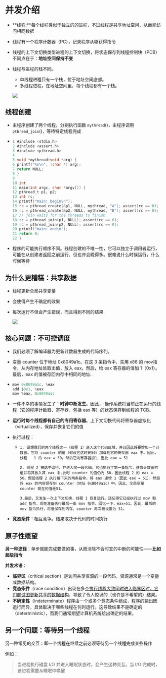 

# 并发介绍

- **线程:**每个线程类似于独立的的进程，不过线程是共享地址空间，从而能访问相同数据

- 线程有一个程序计数器（PC），记录程序从哪获得指令

- 线程的上下文切换类型进程的上下文切换，将状态保存到线程控制块（PCB）不同点在于：**地址空间保持不变**

- 线程与进程的栈不同。

  - 单线程进程只有一个栈，位于地址空间底部。
  - 多线程进程，在地址空间里，每个线程都有一个栈。

  ![](https://picture-house.oss-cn-beijing.aliyuncs.com/notes/2022-04-08_12-10-33.png)

  

## 线程创建

- 主程序创建了两个线程，分别执行函数 `mythread`()，主程序调用 `pthread_join`()，等待特定线程完成

- ```c
  1 #include <stdio.h> 
  2 #include <assert.h> 
  3 #include <pthread.h> 
  4 
  5 void *mythread(void *arg) { 
  6 printf("%s\n", (char *) arg); 
  7 return NULL; 
  8 } 
  9 
  10 int 
  11 main(int argc, char *argv[]) { 
  12 pthread_t p1, p2; 
  13 int rc; 
  14 printf("main: begin\n"); 
  15 rc = pthread_create(&p1, NULL, mythread, "A"); assert(rc == 0); 
  16 rc = pthread_create(&p2, NULL, mythread, "B"); assert(rc == 0); 
  17 // join waits for the threads to finish 
  18 rc = pthread_join(p1, NULL); assert(rc == 0); 
  19 rc = pthread_join(p2, NULL); assert(rc == 0); 
  20 printf("main: end\n"); 
  21 return 0; 
  22 }
  ```

- 程序的可能执行顺序不同。线程创建的不唯一性，它可以独立于调用者运行，可能在从创建者返回之前运行，但也许会晚得多。很难说什么时候运行，什么时候等待

## 为什么更糟糕：共享数据

- 线程更新全局共享变量

- 会使得产生不确定的效果

- 每次运行不但会产生错误，而且得到不同的结果

  ![](https://picture-house.oss-cn-beijing.aliyuncs.com/notes/2022-04-08_12-18-10.png)

## 核心问题：不可控调度

- 我们必须了解编译器为更新计数器生成的代码序列。

- 变量 counter 位于地址 0x8049a1c。在这 3 条指令中，先用 x86 的 mov指令，从内存地址处取出值，放入 eax。然后，给 eax 寄存器的值加 1（0x1）。最后，eax 的值被存回内存中相同的地址.

- ```c
  mov 0x8049a1c, %eax 
  add $0x1, %eax 
  mov %eax, 0x8049a1c
  ```

- 一件不幸的事情发生了：**时钟中断发生**。因此，
  操作系统将当前正在运行的线程（它的程序计数器、寄存器，包括 eax 等）的状态保存到线程的 TCB。

- **运行时每个线程都有自己的专用寄存器**。上下文切换代码将寄存器虚拟化（virtualized），保存并恢复它们的值

- 执行过程：

  - ```
    1. 设想我们的两个线程之一（线程 1）进入这个代码区域，并且因此将要增加一个计数器。它将 counter 的值（假设它这时是50）加载到它的寄存器 eax 中。因此，线程   1 的 eax = 50。然后它向寄存器加1，因此 eax = 51
    
    2. 线程 2 被选中运行，并进入同一段代码。它也执行了第一条指令，获取计数器的值并将其放入其 eax 中.此时 counter 的值仍为 50，因此线程 2 的 eax = 50。假设线程 2 执行接下来的两条指令，将 eax 递增 1（因此 eax = 51），然后将 eax 的内容保存到 counter（地址 0x8049a1c）中。因此，全局变量 counter 现在的值是51。
    
    3.最后，又发生一次上下文切换，线程 1 恢复运行。还记得它已经执行过 mov 和 add 指令，现在准备执行最后一条 mov 指令。回忆一下，eax=51。因此，最后的 mov 指令执行，将值保存到内存，counter 再次被设置为 51。
    ```

- **竞态条件**：相互竞争。结果取决于代码的时间执行

## 原子性愿望

**另一种途径**：单步就能完成要做的事，从而消除不合时宜的中断的可能性——**比如超级指令**



**并发术语：**

- **临界区**（critical section）是访问共享资源的一段代码，资源通常是一个变量或数据结构。
- **竞态条件**（race condition）出现在多<u>个执行线程大致同时进入临界区时，它们都试图更新共享的数据结构</u>，导致了令人惊讶的（也许是不希望的）结果。
- **不确定性**（indeterminate）程序由一个或多个竞态条件组成，程序的输出因运行而异，具体取决于哪些线程在何时运行。这导致结果不是确定的（deterministic），而我们通常期望计算机系统给出确定的结果。



## 另一个问题：等待另一个线程

另一种常见的交互：即一个线程在继续之前必须等待另一个线程完成某些操作

例如：

>  当进程执行磁盘 I/O 并进入睡眠状态时，会产生这种交互。当 I/O 完成时，该进程需要从睡眠中唤醒